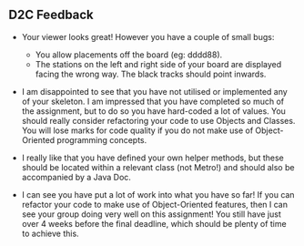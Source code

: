 ## D2C Feedback

- Your viewer looks great! However you have a couple of small bugs:
    - You allow placements off the board (eg: dddd88). 
    - The stations on the left and right side of your board are displayed facing the wrong way. The black tracks
    should point inwards.
    
- I am disappointed to see that you have not utilised or implemented any of your skeleton. I am impressed that you have
completed so much of the assignment, but to do so you have hard-coded a lot of values. You should really consider 
refactoring your code to use Objects and Classes. You will lose marks for code quality if you do not make use of 
Object-Oriented programming concepts.

- I really like that you have defined your own helper methods, but these should be located within a relevant class (not 
Metro!) and should also be accompanied by a Java Doc. 

- I can see you have put a lot of work into what you have so far! If you can refactor your code to make use of Object-Oriented 
features, then I can see your group doing very well on this assignment! You still have just over 4 weeks before the final
deadline, which should be plenty of time to achieve this. 